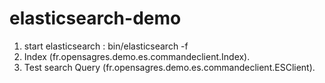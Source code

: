 elasticsearch-demo
==================

1. start elasticsearch : bin/elasticsearch -f
2. Index (fr.opensagres.demo.es.commandeclient.Index).
3. Test search Query (fr.opensagres.demo.es.commandeclient.ESClient).
